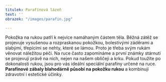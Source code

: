 ```yaml
---
titulek: Parafínová lázeň
text: ''
obrazek: "/images/parafin.jpg"

---
```

Pokožka na rukou patří k nejvíce namáhaným částem těla. Běžná zátěž se projevuje vysušenou a rozpraskanou pokožkou, bolestivými záděrami a slabými, třepícími se nehty, které se lámou. Proto je třeba svým rukám věnovat náležitou péči. Na ruce často zapomínáme a první známky stárnutí se projevují právě na nich, nejen na našem obličeji a krku. Pokud toužíte po dokonalosti rukou, jsou pro vás ideální speciální parafíny určené na ruce. **Parafínové zábaly blahodárně působí na pokožku rukou** a kombinují zdravotní i estetické účinky.